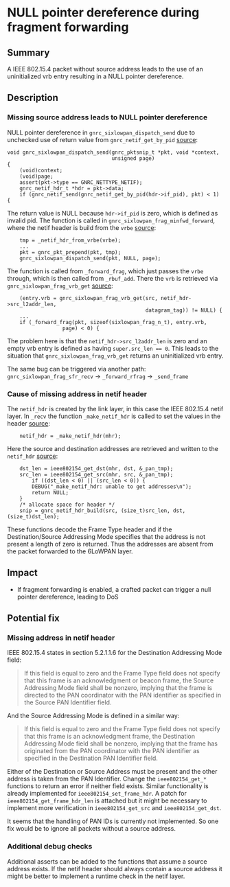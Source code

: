 # NULL pointer dereference during fragment forwarding

## Summary
A IEEE 802.15.4 packet without source address leads to the use of an uninitialized vrb entry resulting in a NULL pointer dereference.

## Description

### Missing source address leads to NULL pointer dereference
NULL pointer dereference in `gnrc_sixlowpan_dispatch_send` due to unchecked use of return value from `gnrc_netif_get_by_pid` [source](https://github.com/RIOT-OS/RIOT/blob/2022.07-branch/sys/net/gnrc/network_layer/sixlowpan/gnrc_sixlowpan.c#L98):
```
void gnrc_sixlowpan_dispatch_send(gnrc_pktsnip_t *pkt, void *context,
                                  unsigned page)
{
    (void)context;
    (void)page;
    assert(pkt->type == GNRC_NETTYPE_NETIF);
    gnrc_netif_hdr_t *hdr = pkt->data;
    if (gnrc_netif_send(gnrc_netif_get_by_pid(hdr->if_pid), pkt) < 1) {
```
The return value is NULL because `hdr->if_pid` is zero, which is defined as invalid pid.
The function is called in `gnrc_sixlowpan_frag_minfwd_forward`, where the netif header is build from the `vrbe` [source](https://github.com/RIOT-OS/RIOT/blob/2022.07-branch/sys/net/gnrc/network_layer/sixlowpan/frag/minfwd/gnrc_sixlowpan_frag_minfwd.c#L69):
```
    tmp = _netif_hdr_from_vrbe(vrbe);
    ...
    pkt = gnrc_pkt_prepend(pkt, tmp);
    gnrc_sixlowpan_dispatch_send(pkt, NULL, page);
```
The function is called from `_forward_frag`, which just passes the `vrbe` through, which is then called from `_rbuf_add`.
There the `vrb` is retrieved via `gnrc_sixlowpan_frag_vrb_get` [source](https://github.com/RIOT-OS/RIOT/blob/2022.07-branch/sys/net/gnrc/network_layer/sixlowpan/frag/rb/gnrc_sixlowpan_frag_rb.c#L336):
```
    (entry.vrb = gnrc_sixlowpan_frag_vrb_get(src, netif_hdr->src_l2addr_len,
                                             datagram_tag)) != NULL) {
    ...
    if (_forward_frag(pkt, sizeof(sixlowpan_frag_n_t), entry.vrb,
                  page) < 0) {
```
The problem here is that the `netif_hdr->src_l2addr_len` is zero and an empty vrb entry is defined as having `super.src_len == 0`.
This leads to the situation that `gnrc_sixlowpan_frag_vrb_get` returns an uninitialized vrb entry.

The same bug can be triggered via another path: `gnrc_sixlowpan_frag_sfr_recv` -> `_forward_rfrag` -> `_send_frame`

### Cause of missing address in netif header
The `netif_hdr` is created by the link layer, in this case the IEEE 802.15.4 netif layer.
In `_recv` the function `_make_netif_hdr` is called to set the values in the header [source](https://github.com/RIOT-OS/RIOT/blob/2022.07-branch/sys/net/gnrc/netif/ieee802154/gnrc_netif_ieee802154.c#L153):
```
    netif_hdr = _make_netif_hdr(mhr);
```
Here the source and destination addresses are retrieved and written to the `netif_hdr` [source](https://github.com/RIOT-OS/RIOT/blob/2022.07-branch/sys/net/gnrc/netif/ieee802154/gnrc_netif_ieee802154.c#L55):
```
    dst_len = ieee802154_get_dst(mhr, dst, &_pan_tmp);
    src_len = ieee802154_get_src(mhr, src, &_pan_tmp);
        if ((dst_len < 0) || (src_len < 0)) {
        DEBUG("_make_netif_hdr: unable to get addresses\n");
        return NULL;
    }
    /* allocate space for header */
    snip = gnrc_netif_hdr_build(src, (size_t)src_len, dst, (size_t)dst_len);
```
These functions decode the Frame Type header and if the Destination/Source Addressing Mode specifies that the address is not present a length of zero is returned.
Thus the addresses are absent from the packet forwarded to the 6LoWPAN layer.

## Impact
* If fragment forwarding is enabled, a crafted packet can trigger a null pointer dereference, leading to DoS

## Potential fix

### Missing address in netif header
IEEE 802.15.4 states in section 5.2.1.1.6 for the Destination Addressing Mode field:
> If this field is equal to zero and the Frame Type field does not specify that this frame is an acknowledgment
> or beacon frame, the Source Addressing Mode field shall be nonzero, implying that the frame is directed to
> the PAN coordinator with the PAN identifier as specified in the Source PAN Identifier field.

And the Source Addressing Mode is defined in a similar way:
> If this field is equal to zero and the Frame Type field does not specify that this frame is an acknowledgment
> frame, the Destination Addressing Mode field shall be nonzero, implying that the frame has originated from
> the PAN coordinator with the PAN identifier as specified in the Destination PAN Identifier field.

Either of the Destination or Source Address must be present and the other address is taken from the PAN Identifier.
Change the `ieee802154_get_*` functions to return an error if neither field exists.
Similar functionality is already implemented for `ieee802154_set_frame_hdr`.
A patch for `ieee802154_get_frame_hdr_len` is attached but it might be necessary to implement more verification in `ieee802154_get_src` and `ieee802154_get_dst`.

It seems that the handling of PAN IDs is currently not implemented.
So one fix would be to ignore all packets without a source address.

### Additional debug checks
Additional asserts can be added to the functions that assume a source address exists.
If the netif header should always contain a source address it might be better to implement a runtime check in the netif layer.

